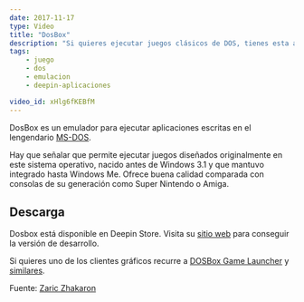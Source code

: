 ```yaml
---
date: 2017-11-17
type: Video
title: "DosBox"
description: "Si quieres ejecutar juegos clásicos de DOS, tienes esta aplicación"
tags:
    - juego
    - dos
    - emulacion
    - deepin-aplicaciones

video_id: xHlg6fKEBfM
---
```


DosBox es un emulador para ejecutar aplicaciones escritas en el lengendario [MS-DOS](https://es.wikipedia.org/wiki/MS-DOS).

Hay que señalar que permite ejecutar juegos diseñados originalmente en este sistema operativo, nacido antes de Windows 3.1 y que mantuvo integrado hasta Windows Me. Ofrece buena calidad comparada con consolas de su generación como Super Nintendo o Amiga.

## Descarga

Dosbox está disponible en Deepin Store. Visita su [sitio web](https://www.dosbox.com/) para conseguir la versión de desarrollo.

Si quieres uno de los clientes gráficos recurre a [DOSBox Game Launcher](http://members.quicknet.nl/blankendaalr/dbgl/) y [similares](https://www.dosbox.com/wiki/DOSBoxFrontends).

Fuente: [Zaric Zhakaron](https://www.youtube.com/channel/UC5n2P_1F8nQhOo0fLGdh-iw)
